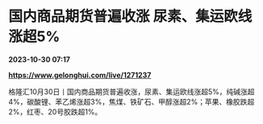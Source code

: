 # 国内商品期货普遍收涨 尿素、集运欧线涨超5%

**2023-10-30 07:17**

**https://www.gelonghui.com/live/1271237**

格隆汇10月30日丨国内商品期货普遍收涨，尿素、集运欧线涨超5%，纯碱涨超4%，碳酸锂、苯乙烯涨超3%，焦煤、铁矿石、甲醇涨超2%；苹果、橡胶跌超2%，红枣、20号胶跌超1%。